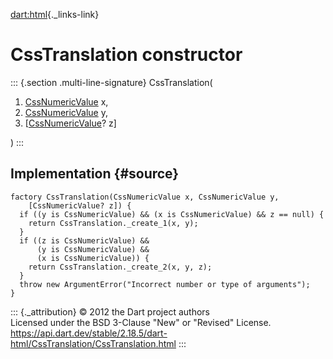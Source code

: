 [dart:html](../../dart-html/dart-html-library){._links-link}

CssTranslation constructor
==========================

::: {.section .multi-line-signature}
CssTranslation(

1.  [CssNumericValue](../cssnumericvalue-class) x,
2.  [CssNumericValue](../cssnumericvalue-class) y,
3.  \[[CssNumericValue](../cssnumericvalue-class)? z\]

)
:::

Implementation {#source}
--------------

``` {.language-dart data-language="dart"}
factory CssTranslation(CssNumericValue x, CssNumericValue y,
    [CssNumericValue? z]) {
  if ((y is CssNumericValue) && (x is CssNumericValue) && z == null) {
    return CssTranslation._create_1(x, y);
  }
  if ((z is CssNumericValue) &&
      (y is CssNumericValue) &&
      (x is CssNumericValue)) {
    return CssTranslation._create_2(x, y, z);
  }
  throw new ArgumentError("Incorrect number or type of arguments");
}
```

::: {._attribution}
© 2012 the Dart project authors\
Licensed under the BSD 3-Clause \"New\" or \"Revised\" License.\
<https://api.dart.dev/stable/2.18.5/dart-html/CssTranslation/CssTranslation.html>
:::
